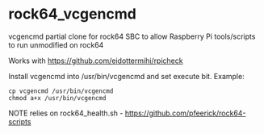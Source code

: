 # rock64_vcgencmd

vcgencmd partial clone for rock64 SBC to allow Raspberry Pi tools/scripts to run unmodified on rock64

Works with https://github.com/eidottermihi/rpicheck

Install vcgencmd into /usr/bin/vcgencmd and set execute bit. Example:

    cp vcgencmd /usr/bin/vcgencmd
    chmod a+x /usr/bin/vcgencmd

NOTE relies on rock64_health.sh - https://github.com/pfeerick/rock64-scripts


